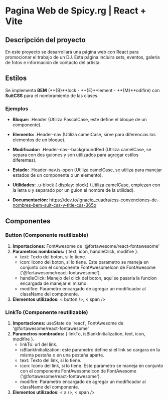 # Pagina Web de Spicy.rg | React + Vite

## Descripción del proyecto

En este proyecto se desarrollará una página web con React para promocionar el trabajo de un DJ. Esta página incluira sets, eventos, galeria de fotos e información de contacto del artista.

## Estilos

Se implementa **BEM** (**{B}**lock - **{E}**lement - **{M}**odifire) con **SuitCSS** para el nombramiento de las clases.


### Ejemplos

- **Bloque:** .Header (Utiliza PascalCase, este define el bloque de un componente).

- **Elemento:** .Header-nav (Utiliza camelCase, sirve para diferencias los elementos de un bloque).

- **Modificador:** .Header-nav--backgroundRed (Utiliza camelCase, se separa con dos guiones y son utilizados para agregar estilos diferentes).

- **Estado:** .Header-nav.is-open (Utiliza camelCase, se utiliza para manejar estados de un componente o un elemento).

- **Utilidades:** .u-block { display: block} (Utiliza camelCase, empiezan con la letra u y separado por un guion el nombre de la utilidad).

- **Documentación:** https://dev.to/ignacio_cuadra/css-convenciones-de-nombres-bem-suit-css-y-title-css-365o

## Componentes

### Button (Componente reutilizable)

1. **Importaciones:** FontAwesome de '@fortawesome/react-fontawesome'
2. **Parametros nombrados:** { text, icon, handleClick, modifire }.
    + text: Texto del boton, si lo tiene.
    + icon: Icono del boton, si lo tiene. Este parametro se maneja en conjunto con el componente FontAwesomeIcon   de FontAwesome ('@fortawesome/react-fontawesome').
    + handleClick: Manejo del click del boton, aquí se pasaria la funcion encargada de manejar el mismo.
    + modifire: Parametro encargado de agregar un modificador al className del componente.
3. **Elementos utilizados:** < button />, < span />

### LinkTo (Componente reutilizable)

1. **Importaciones:** useState de 'react', FontAwesome de '@fortawesome/react-fontawesome'
2. **Parametros nombrados:** { linkTo, isBlankInitialization, text, icon, modifire }.
    + linkTo: url del link.
    + isBlankInitialization: este parametro define si el link se cargara en la misma pestaña o en una pestaña aparte.
    + text: Texto del link, si lo tiene.
    + icon: Icono del link, si lo tiene. Este parametro se maneja en conjunto con el componente FontAwesomeIcon   de FontAwesome ('@fortawesome/react-fontawesome').
    + modifire: Parametro encargado de agregar un modificador al className del componente.
3. **Elementos utilizados:** < a />, < span />